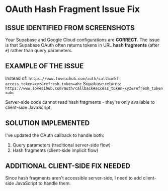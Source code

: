 # OAuth Hash Fragment Issue Fix

## ISSUE IDENTIFIED FROM SCREENSHOTS

Your Supabase and Google Cloud configurations are **CORRECT**. The issue is that Supabase OAuth often returns tokens in URL **hash fragments** (after `#`) rather than query parameters.

## EXAMPLE OF THE ISSUE

Instead of: `https://www.loveaihub.com/auth/callback?access_token=xyz&refresh_token=abc`
Supabase returns: `https://www.loveaihub.com/auth/callback#access_token=xyz&refresh_token=abc`

Server-side code cannot read hash fragments - they're only available to client-side JavaScript.

## SOLUTION IMPLEMENTED

I've updated the OAuth callback to handle both:
1. Query parameters (traditional server-side flow)
2. Hash fragments (client-side implicit flow)

## ADDITIONAL CLIENT-SIDE FIX NEEDED

Since hash fragments aren't accessible server-side, I need to add client-side JavaScript to handle them.